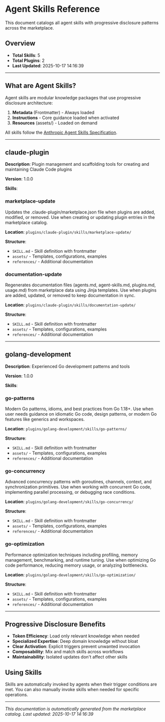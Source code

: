# Agent Skills Reference

This document catalogs all agent skills with progressive disclosure patterns across the marketplace.

## Overview

- **Total Skills**: 5
- **Total Plugins**: 2
- **Last Updated**: 2025-10-17 14:16:39

---

## What are Agent Skills?

Agent skills are modular knowledge packages that use progressive disclosure architecture:

1. **Metadata** (Frontmatter) - Always loaded
2. **Instructions** - Core guidance loaded when activated
3. **Resources** (assets/) - Loaded on demand

All skills follow the [Anthropic Agent Skills Specification](https://github.com/anthropics/skills/blob/main/agent_skills_spec.md).

---


## claude-plugin

**Description**: Plugin management and scaffolding tools for creating and maintaining Claude Code plugins

**Version**: 1.0.0


**Skills**:



### marketplace-update

Updates the .claude-plugin/marketplace.json file when plugins are added, modified, or removed. Use when creating or updating plugin entries in the marketplace catalog.

**Location**: `plugins/claude-plugin/skills/marketplace-update/`

**Structure**:
- `SKILL.md` - Skill definition with frontmatter
- `assets/` - Templates, configurations, examples
- `references/` - Additional documentation




### documentation-update

Regenerates documentation files (agents.md, agent-skills.md, plugins.md, usage.md) from marketplace data using Jinja templates. Use when plugins are added, updated, or removed to keep documentation in sync.

**Location**: `plugins/claude-plugin/skills/documentation-update/`

**Structure**:
- `SKILL.md` - Skill definition with frontmatter
- `assets/` - Templates, configurations, examples
- `references/` - Additional documentation











---


## golang-development

**Description**: Experienced Go development patterns and tools

**Version**: 1.0.0


**Skills**:







### go-patterns

Modern Go patterns, idioms, and best practices from Go 1.18+. Use when user needs guidance on idiomatic Go code, design patterns, or modern Go features like generics and workspaces.

**Location**: `plugins/golang-development/skills/go-patterns/`

**Structure**:
- `SKILL.md` - Skill definition with frontmatter
- `assets/` - Templates, configurations, examples
- `references/` - Additional documentation




### go-concurrency

Advanced concurrency patterns with goroutines, channels, context, and synchronization primitives. Use when working with concurrent Go code, implementing parallel processing, or debugging race conditions.

**Location**: `plugins/golang-development/skills/go-concurrency/`

**Structure**:
- `SKILL.md` - Skill definition with frontmatter
- `assets/` - Templates, configurations, examples
- `references/` - Additional documentation




### go-optimization

Performance optimization techniques including profiling, memory management, benchmarking, and runtime tuning. Use when optimizing Go code performance, reducing memory usage, or analyzing bottlenecks.

**Location**: `plugins/golang-development/skills/go-optimization/`

**Structure**:
- `SKILL.md` - Skill definition with frontmatter
- `assets/` - Templates, configurations, examples
- `references/` - Additional documentation





---



## Progressive Disclosure Benefits

- **Token Efficiency**: Load only relevant knowledge when needed
- **Specialized Expertise**: Deep domain knowledge without bloat
- **Clear Activation**: Explicit triggers prevent unwanted invocation
- **Composability**: Mix and match skills across workflows
- **Maintainability**: Isolated updates don't affect other skills

## Using Skills

Skills are automatically invoked by agents when their trigger conditions are met. You can also manually invoke skills when needed for specific operations.

---

*This documentation is automatically generated from the marketplace catalog.*
*Last updated: 2025-10-17 14:16:39*